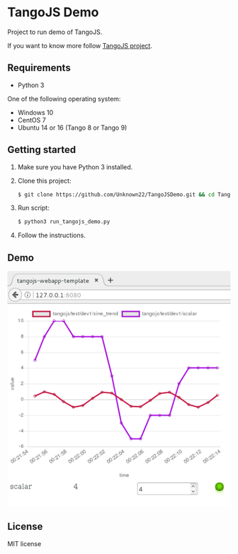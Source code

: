 # TangoJS Demo

Project to run demo of TangoJS.

If you want to know more follow [TangoJS project](http://tangojs.github.io/).

## Requirements
* Python 3

One of the following operating system:
* Windows 10
* CentOS 7
* Ubuntu 14 or 16 (Tango 8 or Tango 9)


## Getting started

1. Make sure you have Python 3 installed.

2. Clone this project:
   ```bash
   $ git clone https://github.com/Unknown22/TangoJSDemo.git && cd TangoJSDemo/src/
   ```
3. Run script:

    ```bash
    $ python3 run_tangojs_demo.py
    ```

4. Follow the instructions.

## Demo

![TangoJS Demo](src/images/demo.png?raw=true)

## License
MIT license